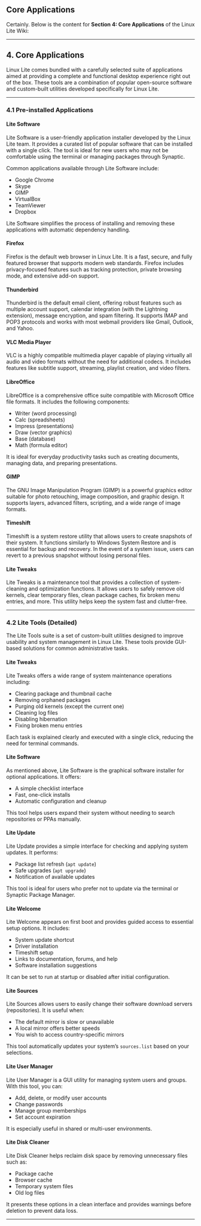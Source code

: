 ## Core Applications

Certainly. Below is the content for **Section 4: Core Applications** of the Linux Lite Wiki:

---

## 4. Core Applications

Linux Lite comes bundled with a carefully selected suite of applications aimed at providing a complete and functional desktop experience right out of the box. These tools are a combination of popular open-source software and custom-built utilities developed specifically for Linux Lite.

---

### 4.1 Pre-installed Applications

#### Lite Software

Lite Software is a user-friendly application installer developed by the Linux Lite team. It provides a curated list of popular software that can be installed with a single click. The tool is ideal for new users who may not be comfortable using the terminal or managing packages through Synaptic.

Common applications available through Lite Software include:

* Google Chrome
* Skype
* GIMP
* VirtualBox
* TeamViewer
* Dropbox

Lite Software simplifies the process of installing and removing these applications with automatic dependency handling.

#### Firefox

Firefox is the default web browser in Linux Lite. It is a fast, secure, and fully featured browser that supports modern web standards. Firefox includes privacy-focused features such as tracking protection, private browsing mode, and extensive add-on support.

#### Thunderbird

Thunderbird is the default email client, offering robust features such as multiple account support, calendar integration (with the Lightning extension), message encryption, and spam filtering. It supports IMAP and POP3 protocols and works with most webmail providers like Gmail, Outlook, and Yahoo.

#### VLC Media Player

VLC is a highly compatible multimedia player capable of playing virtually all audio and video formats without the need for additional codecs. It includes features like subtitle support, streaming, playlist creation, and video filters.

#### LibreOffice

LibreOffice is a comprehensive office suite compatible with Microsoft Office file formats. It includes the following components:

* Writer (word processing)
* Calc (spreadsheets)
* Impress (presentations)
* Draw (vector graphics)
* Base (database)
* Math (formula editor)

It is ideal for everyday productivity tasks such as creating documents, managing data, and preparing presentations.

#### GIMP

The GNU Image Manipulation Program (GIMP) is a powerful graphics editor suitable for photo retouching, image composition, and graphic design. It supports layers, advanced filters, scripting, and a wide range of image formats.

#### Timeshift

Timeshift is a system restore utility that allows users to create snapshots of their system. It functions similarly to Windows System Restore and is essential for backup and recovery. In the event of a system issue, users can revert to a previous snapshot without losing personal files.

#### Lite Tweaks

Lite Tweaks is a maintenance tool that provides a collection of system-cleaning and optimization functions. It allows users to safely remove old kernels, clear temporary files, clean package caches, fix broken menu entries, and more. This utility helps keep the system fast and clutter-free.

---

### 4.2 Lite Tools (Detailed)

The Lite Tools suite is a set of custom-built utilities designed to improve usability and system management in Linux Lite. These tools provide GUI-based solutions for common administrative tasks.

#### Lite Tweaks

Lite Tweaks offers a wide range of system maintenance operations including:

* Clearing package and thumbnail cache
* Removing orphaned packages
* Purging old kernels (except the current one)
* Cleaning log files
* Disabling hibernation
* Fixing broken menu entries

Each task is explained clearly and executed with a single click, reducing the need for terminal commands.

#### Lite Software

As mentioned above, Lite Software is the graphical software installer for optional applications. It offers:

* A simple checklist interface
* Fast, one-click installs
* Automatic configuration and cleanup

This tool helps users expand their system without needing to search repositories or PPAs manually.

#### Lite Update

Lite Update provides a simple interface for checking and applying system updates. It performs:

* Package list refresh (`apt update`)
* Safe upgrades (`apt upgrade`)
* Notification of available updates

This tool is ideal for users who prefer not to update via the terminal or Synaptic Package Manager.

#### Lite Welcome

Lite Welcome appears on first boot and provides guided access to essential setup options. It includes:

* System update shortcut
* Driver installation
* Timeshift setup
* Links to documentation, forums, and help
* Software installation suggestions

It can be set to run at startup or disabled after initial configuration.

#### Lite Sources

Lite Sources allows users to easily change their software download servers (repositories). It is useful when:

* The default mirror is slow or unavailable
* A local mirror offers better speeds
* You wish to access country-specific mirrors

This tool automatically updates your system’s `sources.list` based on your selections.

#### Lite User Manager

Lite User Manager is a GUI utility for managing system users and groups. With this tool, you can:

* Add, delete, or modify user accounts
* Change passwords
* Manage group memberships
* Set account expiration

It is especially useful in shared or multi-user environments.

#### Lite Disk Cleaner

Lite Disk Cleaner helps reclaim disk space by removing unnecessary files such as:

* Package cache
* Browser cache
* Temporary system files
* Old log files

It presents these options in a clean interface and provides warnings before deletion to prevent data loss.

---

